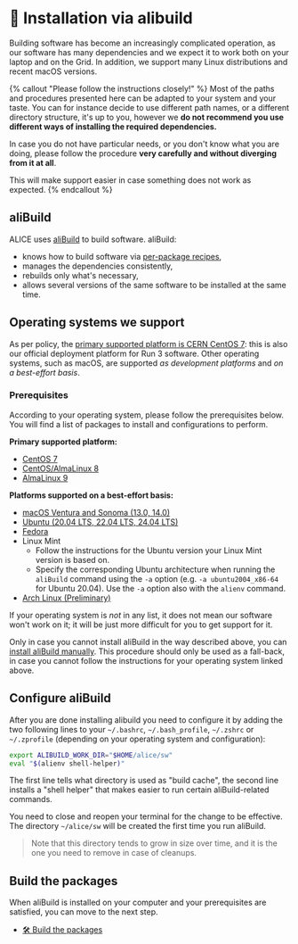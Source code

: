 # 🧪 Installation via alibuild

Building software has become an increasingly complicated operation, as our software has many
dependencies and we expect it to work both on your laptop and on the Grid. In addition, we support
many Linux distributions and recent macOS versions.

{% callout "Please follow the instructions closely!" %}
Most of the paths and procedures presented here can be adapted to your system and your taste. You
can for instance decide to use different path names, or a different directory structure, it's up to
you, however we **do not recommend you use different ways of installing the required
dependencies.**

In case you do not have particular needs, or you don't know what you are doing, please follow the
procedure **very carefully and without diverging from it at all**.

This will make support easier in case something does not work as expected.
{% endcallout %}


## aliBuild

ALICE uses [aliBuild](https://alisw.github.io/alibuild) to build software. aliBuild:

* knows how to build software via [per-package recipes](https://github.com/alisw/alidist),
* manages the dependencies consistently,
* rebuilds only what's necessary,
* allows several versions of the same software to be installed at the same time.


## Operating systems we support

As per policy, the [primary supported platform is CERN
CentOS 7](https://indico.cern.ch/event/642232/#3-wp3-common-tools-and-softwar):
this is also our official deployment platform for Run 3 software.
Other operating systems, such as macOS, are supported _as development platforms_ and _on a
best-effort basis_.

### Prerequisites

According to your operating system, please follow the prerequisites below. You will find a list of
packages to install and configurations to perform.

**Primary supported platform:**

* [CentOS 7](prereq-centos7.md)
* [CentOS/AlmaLinux 8](prereq-centos8.md)
* [AlmaLinux 9](prereq-alma9.md)

**Platforms supported on a best-effort basis:**

* [macOS Ventura and Sonoma (13.0, 14.0)](prereq-macos.md)
* [Ubuntu (20.04 LTS, 22.04 LTS, 24.04 LTS)](prereq-ubuntu.md)
* [Fedora](prereq-fedora.md)
* Linux Mint
    * Follow the instructions for the Ubuntu version your Linux Mint version is based on.
    * Specify the corresponding Ubuntu architecture when running the `aliBuild` command
      using the `-a` option (e.g. `-a ubuntu2004_x86-64` for Ubuntu 20.04).
      Use the `-a` option also with the `alienv` command.
* [Arch Linux (Preliminary)](prereq-arch.md)

If your operating system is _not_ in any list, it does not mean our software won't work on it;
it will be just more difficult for you to get support for it.

Only in case you cannot install aliBuild in the way described above, you can [install aliBuild manually](manual-install.md).
This procedure should only be used as a fall-back, in case you cannot follow the instructions for your operating system linked above.

## Configure aliBuild

After you are done installing alibuild you need to configure it by adding the two
following lines to your `~/.bashrc`, `~/.bash_profile`, `~/.zshrc` or `~/.zprofile`
(depending on your operating system and configuration):

```bash
export ALIBUILD_WORK_DIR="$HOME/alice/sw"
eval "$(alienv shell-helper)"
```

The first line tells what directory is used as "build cache", the second line installs a "shell
helper" that makes easier to run certain aliBuild-related commands.

You need to close and reopen your terminal for the change to be effective. The directory
`~/alice/sw` will be created the first time you run aliBuild.

> Note that this directory tends to grow in size over time, and it is the one you need to remove in
> case of cleanups.


## Build the packages

When aliBuild is installed on your computer and your prerequisites are satisfied, you can move to
the next step.

* [🛠 Build the packages](build.md)
